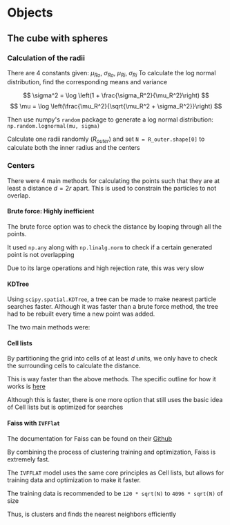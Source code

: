 # Objects

## The cube with spheres

### Calculation of the radii

There are 4 constants given: $\mu_{Ro}$, $\sigma_{Ro}$, $\mu_{Ri}$, $\sigma_{Ri}$
To calculate the log normal distribution, find the corresponding means and variance

$$
\sigma^2 = \log \left(1 + \frac{\sigma_R^2}{\mu_R^2}\right)
$$
$$
\mu = \log \left(\frac{\mu_R^2}{\sqrt{\mu_R^2 + \sigma_R^2}}\right)
$$

Then use numpy's `random` package to generate a log normal distribution:
`np.random.lognormal(mu, sigma)`

Calculate one radii randomly ($R_{outer}$) and set `N = R_outer.shape[0]` to
calculate both the inner radius and the centers

### Centers

There were 4 main methods for calculating the points such that they are at least
a distance $d = 2r$ apart. This is used to constrain the particles to not overlap.

#### Brute force: Highly inefficient

The brute force option was to check the distance by looping through all the points.

It used `np.any` along with `np.linalg.norm` to check if a certain
generated point is not overlapping

Due to its large operations and high rejection rate, this was very slow

#### KDTree

Using `scipy.spatial.KDTree`, a tree can be made to make
nearest particle searches faster.
Although it was faster than a brute force method, the tree had to be
rebuilt every time a new point was added.

The two main methods were:

#### Cell lists

By partitioning the grid into cells of at least $d$ units, we only
have to check the surrounding cells to calculate the distance.

This is way faster than the above methods. The specific outline
for how it works is [here](https://en.wikipedia.org/wiki/Cell_lists)

Although this is faster, there is one more option that still uses
the basic idea of Cell lists but is optimized for searches

#### Faiss with `IVFFlat`

The documentation for Faiss can be found on their [Github](facebookresearch/faiss)

By combining the process of clustering training and optimization, Faiss
is extremely fast.

The `IVFFLAT` model uses the same core principles as Cell lists, but allows
for training data and optimization to make it faster.

The training data is recommended to be `120 * sqrt(N)` to `4096 * sqrt(N)` of size

Thus, is clusters and finds the nearest neighbors efficiently
